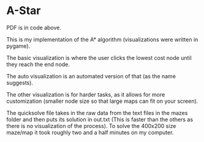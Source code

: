 # A-Star

PDF is in code above.


This is my implementation of the A* algorithm (visualizations were written in pygame).

The basic visualization is where the user clicks the lowest cost node until they reach the end node.

The auto visualization is an automated version of that (as the name suggests).

The other visualization is for harder tasks, as it allows for more customization (smaller node size so that large maps can fit on your screen).

The quicksolve file takes in the raw data from the text files in the mazes folder and then puts its solution in out.txt (This is faster than the others as there is no visualization of the process). To solve the 400x200 size maze/map it took roughly two and a half minutes on my computer.
 

